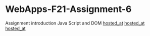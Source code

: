 # WebApps-F21-Assignment-6
Assignment introduction Java Script and DOM
[hosted_at](https://44-563-webapps-f21.github.io/webapps-f21-assignment-6-p00rna11/pass.html)
[hosted_at](https://44-563-webapps-f21.github.io/webapps-f21-assignment-6-p00rna11/arithmetic.html)
[hosted_at](https://44-563-webapps-f21.github.io/webapps-f21-assignment-6-p00rna11/car.html)